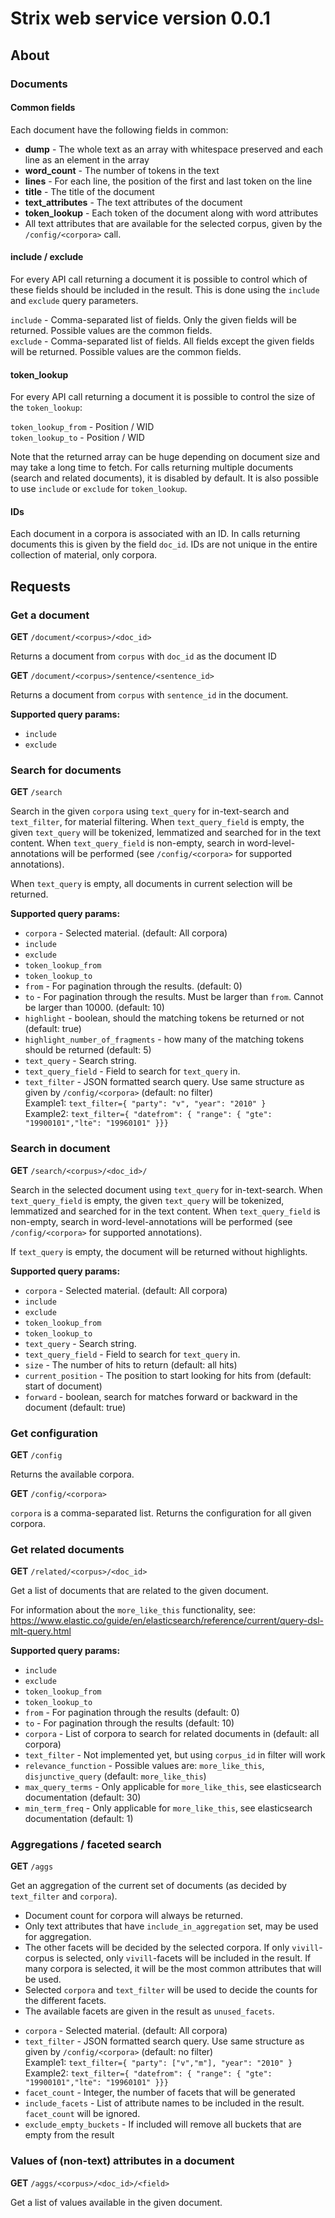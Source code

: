 # Strix web service version 0.0.1

## About

### Documents

#### Common fields

Each document have the following fields in common:

* **dump** - The whole text as an array with whitespace preserved and each line as an element in the array
* **word_count** - The number of tokens in the text
* **lines** - For each line, the position of the first and last token on the line
* **title** - The title of the document
* **text_attributes** - The text attributes of the document
* **token_lookup** - Each token of the document along with word attributes
* All text attributes that are available for the selected corpus, given by the `/config/<corpora>` call.

#### include / exclude

For every API call returning a document it is possible to control which of these fields should be included 
in the result. This is done using the `include` and `exclude` query parameters.

`include` - Comma-separated list of fields. Only the given fields will be returned. Possible values are the common fields.  
`exclude` - Comma-separated list of fields. All fields except the given fields will be returned. Possible values are the common fields.

#### token_lookup

For every API call returning a document it is possible to control the size of the `token_lookup`:

`token_lookup_from` - Position / WID  
`token_lookup_to` - Position / WID

Note that the returned array can be huge depending on document size and may take a long time to fetch. 
For calls returning multiple documents (search and related documents), it is disabled by default.
It is also possible to use `include` or `exclude` for `token_lookup`.

#### IDs

Each document in a corpora is associated with an ID. In calls returning documents this is given by
the field `doc_id`. IDs are not unique in the entire collection of material, only corpora.

## Requests

### Get a document

**GET** `/document/<corpus>/<doc_id>`

Returns a document from `corpus` with `doc_id` as the document ID

**GET** `/document/<corpus>/sentence/<sentence_id>`

Returns a document from `corpus` with `sentence_id` in the document.

**Supported query params:**

* `include`
* `exclude`


### Search for documents

**GET** `/search`

Search in the given `corpora` using `text_query` for in-text-search and `text_filter`,
for material filtering. When `text_query_field` is empty, the given `text_query` will be 
tokenized, lemmatized and searched for in the text content. When `text_query_field` is non-empty,
search in word-level-annotations will be performed (see `/config/<corpora>` for supported annotations).

When `text_query` is empty, all documents in current selection will be returned.

**Supported query params:**

* `corpora` - Selected material. (default: All corpora)
* `include`
* `exclude`
* `token_lookup_from`
* `token_lookup_to`
* `from` - For pagination through the results. (default: 0) 
* `to` - For pagination through the results. Must be larger than `from`. Cannot be larger than 10000. (default: 10)
* `highlight` - boolean, should the matching tokens be returned or not (default: true)
* `highlight_number_of_fragments` - how many of the matching tokens should be returned (default: 5)
* `text_query` - Search string.
* `text_query_field` - Field to search for `text_query` in.
* `text_filter` - JSON formatted search query. Use same structure as given by `/config/<corpora>` (default: no filter)  
   Example1: `text_filter={ "party": "v", "year": "2010" }`  
   Example2: `text_filter={ "datefrom": { "range": { "gte": "19900101","lte": "19960101" }}}`

### Search in document

**GET** `/search/<corpus>/<doc_id>/`

Search in the selected  document using `text_query` for in-text-search. When `text_query_field` is empty, 
the given `text_query` will be tokenized, lemmatized and searched for in the text content. When `text_query_field` is non-empty,
search in word-level-annotations will be performed (see `/config/<corpora>` for supported annotations).

If `text_query` is empty, the document will be returned without highlights.

**Supported query params:**

* `corpora` - Selected material. (default: All corpora)
* `include`
* `exclude`
* `token_lookup_from`
* `token_lookup_to`
* `text_query` - Search string.
* `text_query_field` - Field to search for `text_query` in.
* `size` - The number of hits to return (default: all hits)
* `current_position` - The position to start looking for hits from (default: start of document)
* `forward` - boolean, search for matches forward or backward in the document (default: true)

### Get configuration

**GET** `/config`

Returns the available corpora.

**GET** `/config/<corpora>`

`corpora` is a comma-separated list. Returns the configuration for all given corpora.

### Get related documents

**GET** `/related/<corpus>/<doc_id>`

Get a list of documents that are related to the given document.

For information about the `more_like_this` functionality, see:
https://www.elastic.co/guide/en/elasticsearch/reference/current/query-dsl-mlt-query.html

**Supported query params:**

* `include`
* `exclude`
* `token_lookup_from`
* `token_lookup_to`
* `from` - For pagination through the results (default: 0) 
* `to` - For pagination through the results (default: 10)
* `corpora` - List of corpora to search for related documents in (default: all corpora)
* `text_filter` - Not implemented yet, but using `corpus_id` in filter will work
* `relevance_function` - Possible values are: `more_like_this`, `disjunctive_query` (default: `more_like_this`)
* `max_query_terms` - Only applicable for `more_like_this`, see elasticsearch documentation (default: 30)
* `min_term_freq` - Only applicable for `more_like_this`, see elasticsearch documentation (default: 1)

### Aggregations / faceted search

**GET** `/aggs`

Get an aggregation of the current set of documents (as decided by `text_filter` and `corpora`).

- Document count for corpora will always be returned.
- Only text attributes that have `include_in_aggregation` set, may be used for aggregation. 
- The other facets will be decided by the selected corpora. If only `vivill`-corpus is selected, only
  `vivill`-facets will be included in the result. If many corpora is selected, it will be the most common
  attributes that will be used.
- Selected `corpora` and `text_filter` will be used to decide the counts for the different facets.
- The available facets are given in the result as `unused_facets`.

* `corpora` - Selected material. (default: All corpora)
* `text_filter` - JSON formatted search query. Use same structure as given by `/config/<corpora>` (default: no filter)  
   Example1: `text_filter={ "party": ["v","m"], "year": "2010" }`  
   Example2: `text_filter={ "datefrom": { "range": { "gte": "19900101","lte": "19960101" }}}`
* `facet_count` - Integer, the number of facets that will be generated
* `include_facets` - List of attribute names to be included in the result. `facet_count` will be ignored.
* `exclude_empty_buckets` - If included will remove all buckets that are empty from the result

### Values of (non-text) attributes in a document

**GET** `/aggs/<corpus>/<doc_id>/<field>`

Get a list of values available in the given document.